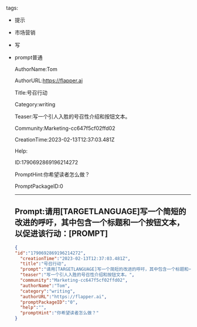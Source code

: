   tags: 
- 提示
- 市场营销
- 写
- prompt普通

  AuthorName:Tom

  AuthorURL:https://flapper.ai

  Title:号召行动

  Category:writing

  Teaser:写一个引人入胜的号召性介绍和按钮文本。

  Community:Marketing-cc647f5cf02ffd02

  CreationTime:2023-02-13T12:37:03.481Z

  Help:

  ID:1790692869196214272

  PromptHint:你希望读者怎么做？

  PromptPackageID:0

  ---

  ## Prompt:请用[TARGETLANGUAGE]写一个简短的改进的呼吁，其中包含一个标题和一个按钮文本，以促进该行动：[PROMPT]

  ```json
  {
  "id":"1790692869196214272",
    "creationTime":"2023-02-13T12:37:03.481Z",
    "title":"号召行动",
    "prompt":"请用[TARGETLANGUAGE]写一个简短的改进的呼吁，其中包含一个标题和一个按钮文本，以促进该行动：[PROMPT]",
    "teaser":"写一个引人入胜的号召性介绍和按钮文本。",
    "community":"Marketing-cc647f5cf02ffd02",
    "authorName":"Tom",
    "category":"writing",
    "authorURL":"https://flapper.ai",
    "promptPackageID":"0",
    "help":"",
    "promptHint":"你希望读者怎么做？"
  }
  ```

